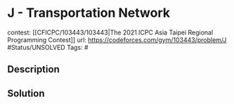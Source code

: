 # J - Transportation Network

contest: [[CFICPC/103443/103443|The 2021 ICPC Asia Taipei Regional Programming Contest]]
url: https://codeforces.com/gym/103443/problem/J
#Status/UNSOLVED
Tags: #

## Description

## Solution

